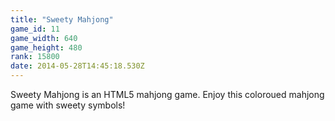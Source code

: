 ```yaml
---
title: "Sweety Mahjong"
game_id: 11
game_width: 640
game_height: 480
rank: 15800
date: 2014-05-28T14:45:18.530Z
---
```

Sweety Mahjong is an HTML5 mahjong game.  Enjoy this coloroued mahjong game with sweety symbols!